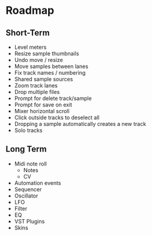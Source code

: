 # Roadmap

## Short-Term
- Level meters
- Resize sample thumbnails
- Undo move / resize
- Move samples between lanes
- Fix track names / numbering
- Shared sample sources
- Zoom track lanes
- Drop multiple files
- Prompt for delete track/sample
- Prompt for save on exit
- Mixer horizontal scroll
- Click outside tracks to deselect all
- Dropping a sample automatically creates a new track
- Solo tracks

## Long Term

- Midi note roll
  - Notes
  - CV
- Automation events
- Sequencer
- Oscillator
- LFO
- Filter
- EQ
- VST Plugins
- Skins
